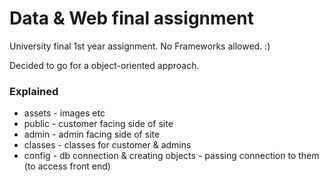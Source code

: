 # Data & Web final assignment
University final 1st year assignment. No Frameworks allowed. :) 

Decided to go for a object-oriented approach.

### Explained
- assets - images etc
- public - customer facing side of site
- admin - admin facing side of site
- classes - classes for customer & admins
- config - db connection & creating objects - passing connection to them (to access front end)